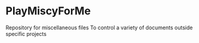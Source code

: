 # PlayMiscyForMe
Repository for miscellaneous files
To control a variety of documents outside specific projects
